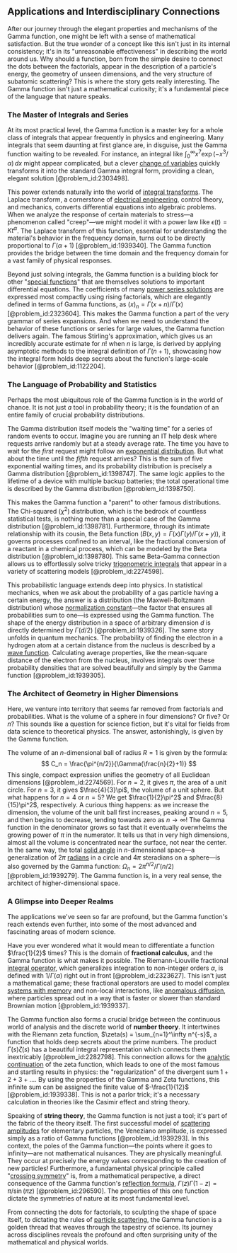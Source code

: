 ## Applications and Interdisciplinary Connections

After our journey through the elegant properties and mechanisms of the Gamma function, one might be left with a sense of mathematical satisfaction. But the true wonder of a concept like this isn't just in its internal consistency; it's in its "unreasonable effectiveness" in describing the world around us. Why should a function, born from the simple desire to connect the dots between the factorials, appear in the description of a particle's energy, the geometry of unseen dimensions, and the very structure of subatomic scattering? This is where the story gets really interesting. The Gamma function isn't just a mathematical curiosity; it's a fundamental piece of the language that nature speaks.

### The Master of Integrals and Series

At its most practical level, the Gamma function is a master key for a whole class of integrals that appear frequently in physics and engineering. Many integrals that seem daunting at first glance are, in disguise, just the Gamma function waiting to be revealed. For instance, an integral like $\int_0^{\infty} x^7 \exp(-x^3/\alpha) \, dx$ might appear complicated, but a clever [change of variables](@article_id:140892) quickly transforms it into the standard Gamma integral form, providing a clean, elegant solution [@problem_id:2303498].

This power extends naturally into the world of [integral transforms](@article_id:185715). The Laplace transform, a cornerstone of [electrical engineering](@article_id:262068), control theory, and mechanics, converts differential equations into algebraic problems. When we analyze the response of certain materials to stress—a phenomenon called "creep"—we might model it with a power law like $\epsilon(t) = K t^{\alpha}$. The Laplace transform of this function, essential for understanding the material's behavior in the frequency domain, turns out to be directly proportional to $\Gamma(\alpha+1)$ [@problem_id:1939340]. The Gamma function provides the bridge between the time domain and the frequency domain for a vast family of physical responses.

Beyond just solving integrals, the Gamma function is a building block for other "[special functions](@article_id:142740)" that are themselves solutions to important differential equations. The coefficients of many [power series solutions](@article_id:165155) are expressed most compactly using rising factorials, which are elegantly defined in terms of Gamma functions, as $(x)_n = \Gamma(x+n)/\Gamma(x)$ [@problem_id:2323604]. This makes the Gamma function a part of the very grammar of series expansions. And when we need to understand the behavior of these functions or series for large values, the Gamma function delivers again. The famous Stirling's approximation, which gives us an incredibly accurate estimate for $n!$ when $n$ is large, is derived by applying asymptotic methods to the integral definition of $\Gamma(n+1)$, showcasing how the integral form holds deep secrets about the function's large-scale behavior [@problem_id:1122204].

### The Language of Probability and Statistics

Perhaps the most ubiquitous role of the Gamma function is in the world of chance. It is not just *a* tool in probability theory; it is the foundation of an entire family of crucial probability distributions.

The Gamma distribution itself models the "waiting time" for a series of random events to occur. Imagine you are running an IT help desk where requests arrive randomly but at a steady average rate. The time you have to wait for the *first* request might follow an [exponential distribution](@article_id:273400). But what about the time until the *fifth* request arrives? This is the sum of five exponential waiting times, and its probability distribution is precisely a Gamma distribution [@problem_id:1398747]. The same logic applies to the lifetime of a device with multiple backup batteries; the total operational time is described by the Gamma distribution [@problem_id:1398750].

This makes the Gamma function a "parent" to other famous distributions. The Chi-squared ($\chi^2$) distribution, which is the bedrock of countless statistical tests, is nothing more than a special case of the Gamma distribution [@problem_id:1398781]. Furthermore, through its intimate relationship with its cousin, the Beta function ($B(x,y) = \Gamma(x)\Gamma(y)/\Gamma(x+y)$), it governs processes confined to an interval, like the fractional conversion of a reactant in a chemical process, which can be modeled by the Beta distribution [@problem_id:1398780]. This same Beta-Gamma connection allows us to effortlessly solve tricky [trigonometric integrals](@article_id:175087) that appear in a variety of scattering models [@problem_id:2274598].

This probabilistic language extends deep into physics. In statistical mechanics, when we ask about the probability of a gas particle having a certain energy, the answer is a distribution (the Maxwell-Boltzmann distribution) whose [normalization constant](@article_id:189688)—the factor that ensures all probabilities sum to one—is expressed using the Gamma function. The shape of the energy distribution in a space of arbitrary dimension $d$ is directly determined by $\Gamma(d/2)$ [@problem_id:1939326]. The same story unfolds in quantum mechanics. The probability of finding the electron in a hydrogen atom at a certain distance from the nucleus is described by a [wave function](@article_id:147778). Calculating average properties, like the mean-square distance of the electron from the nucleus, involves integrals over these probability densities that are solved beautifully and simply by the Gamma function [@problem_id:1939305].

### The Architect of Geometry in Higher Dimensions

Here, we venture into territory that seems far removed from factorials and probabilities. What is the volume of a sphere in four dimensions? Or five? Or $n$? This sounds like a question for science fiction, but it's vital for fields from data science to theoretical physics. The answer, astonishingly, is given by the Gamma function.

The volume of an $n$-dimensional ball of radius $R=1$ is given by the formula:
$$ C_n = \frac{\pi^{n/2}}{\Gamma(\frac{n}{2}+1)} $$
This single, compact expression unifies the geometry of all Euclidean dimensions [@problem_id:2274569]. For $n=2$, it gives $\pi$, the area of a unit circle. For $n=3$, it gives $\frac{4}{3}\pi$, the volume of a unit sphere. But what happens for $n=4$ or $n=5$? We get $\frac{1}{2}\pi^2$ and $\frac{8}{15}\pi^2$, respectively. A curious thing happens: as we increase the dimension, the volume of the unit ball first increases, peaking around $n=5$, and then begins to decrease, tending towards zero as $n \to \infty$! The Gamma function in the denominator grows so fast that it eventually overwhelms the growing power of $\pi$ in the numerator. It tells us that in very high dimensions, almost all the volume is concentrated near the surface, not near the center. In the same way, the total [solid angle](@article_id:154262) in $n$-dimensional space—a generalization of $2\pi$ [radians](@article_id:171199) in a circle and $4\pi$ steradians on a sphere—is also governed by the Gamma function: $\Omega_n = 2\pi^{n/2}/\Gamma(n/2)$ [@problem_id:1939279]. The Gamma function is, in a very real sense, the architect of higher-dimensional space.

### A Glimpse into Deeper Realms

The applications we've seen so far are profound, but the Gamma function's reach extends even further, into some of the most advanced and fascinating areas of modern science.

Have you ever wondered what it would mean to differentiate a function $\frac{1}{2}$ times? This is the domain of **fractional calculus**, and the Gamma function is what makes it possible. The Riemann-Liouville fractional [integral operator](@article_id:147018), which generalizes integration to non-integer orders $\alpha$, is defined with $1/\Gamma(\alpha)$ right out in front [@problem_id:2323627]. This isn't just a mathematical game; these fractional operators are used to model complex [systems with memory](@article_id:272560) and non-local interactions, like [anomalous diffusion](@article_id:141098), where particles spread out in a way that is faster or slower than standard Brownian motion [@problem_id:1939337].

The Gamma function also forms a crucial bridge between the continuous world of analysis and the discrete world of **number theory**. It intertwines with the Riemann zeta function, $\zeta(s) = \sum_{n=1}^\infty n^{-s}$, a function that holds deep secrets about the prime numbers. The product $\Gamma(s)\zeta(s)$ has a beautiful integral representation which connects them inextricably [@problem_id:2282798]. This connection allows for the [analytic continuation](@article_id:146731) of the zeta function, which leads to one of the most famous and startling results in physics: the "regularization" of the divergent sum $1 + 2 + 3 + \dots$. By using the properties of the Gamma and Zeta functions, this infinite sum can be assigned the finite value of $-\frac{1}{12}$ [@problem_id:1939338]. This is not a parlor trick; it's a necessary calculation in theories like the Casimir effect and string theory.

Speaking of **string theory**, the Gamma function is not just a tool; it's part of the fabric of the theory itself. The first successful model of [scattering amplitudes](@article_id:154875) for elementary particles, the Veneziano amplitude, is expressed simply as a ratio of Gamma functions [@problem_id:1939293]. In this context, the poles of the Gamma function—the points where it goes to infinity—are not mathematical nuisances. They are physically meaningful. They occur at precisely the energy values corresponding to the creation of new particles! Furthermore, a fundamental physical principle called "[crossing symmetry](@article_id:144937)" is, from a mathematical perspective, a direct consequence of the Gamma function's [reflection formula](@article_id:198347), $\Gamma(z)\Gamma(1-z) = \pi/\sin(\pi z)$ [@problem_id:296590]. The properties of this one function dictate the symmetries of nature at its most fundamental level.

From connecting the dots for factorials, to sculpting the shape of space itself, to dictating the rules of [particle scattering](@article_id:152447), the Gamma function is a golden thread that weaves through the tapestry of science. Its journey across disciplines reveals the profound and often surprising unity of the mathematical and physical worlds.